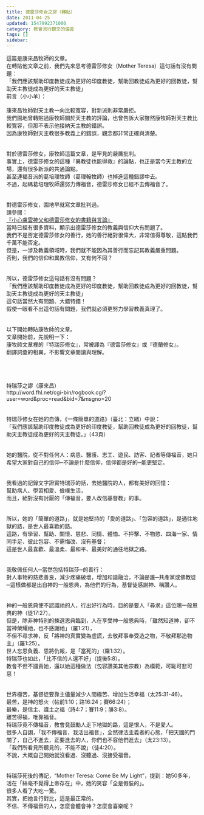 ```yaml
---
title: 德雷莎修女之謬（轉貼）
date: 2011-04-25
updated: 1547992371000
category: 教會流行觀念的偏差
tags: []
sidebar: 
---
```


<p>這篇是康來昌牧師的文章。<br/>在轉貼他文章之前，我們先來思考德雷莎修女（Mother Teresa）這句話有沒有問題：<br/>「我們應該幫助印度教徒成為更好的印度教徒，幫助回教徒成為更好的回教徒，幫助天主教徒成為更好的天主教徒」<br/><!--more-->前言（小小羊）：<br/><br/>康來昌牧師對天主教一向比較寬容，對新派則非常嚴拒。<br/>我們園地曾轉貼過康牧師關於天主教的評論，也曾告訴大家雖然康牧師對天主教比較寬容，但那不表示他接納天主教的錯誤。<br/>因為康牧師對天主教很多教義上的錯誤，觀念都非常正確與清楚。<br/><br/><br/>對於德雷莎修女，康牧師這篇文章，是罕見的嚴厲批判。<br/>事實上，德雷莎修女的這種『異教徒也能得救』的論點，也正是當今天主教的立場，還有很多新派的共通論點。<br/>甚至連福音派的葛培理牧師（葛理翰牧師）也掉進這種錯謬中去。<br/>不過，起碼葛培理牧師還努力傳福音，德雷莎修女已經不去傳福音了。<br/><br/><br/>對德雷莎修女，園地早就寫文章批判過。<br/>請參閱：<br/><a href="/posts/269193184">『小心盧雲神父和德雷莎修女的書籍與言論』</a><br/>當時已經有很多資料，顯示出德雷莎修女的教義與信仰大有問題了。<br/>我們不是否定德雷莎修女的善行，她的善行絕對很偉大，非常值得尊敬，這點我們千萬不能否定。<br/>但是，一涉及教義領域時，我們就不能因為其善行而忘記其教義嚴重問題。<br/>否則，我們的信仰和異教信仰，又有何不同？<br/><br/><br/>所以，德雷莎修女這句話有沒有問題？<br/>「我們應該幫助印度教徒成為更好的印度教徒，幫助回教徒成為更好的回教徒，幫助天主教徒成為更好的天主教徒」<br/>這句話當然大有問題、大錯特錯！<br/>假使一眼看不出這句話有問題，我們就必須更努力學習教義真理了。<br/><br/><br/>以下開始轉貼康牧師的文章。<br/>文章開始前，先說明一下：<br/>康牧師文章裡的『特瑞莎修女』，常被譯為『德雷莎修女』或『德蘭修女』。<br/>翻譯詞彙的相異，不影響文章閱讀與理解。<br/><br/><br/><br/><br/>特瑞莎之謬（康來昌）<br/>http://word.fhl.net/cgi-bin/rogbook.cgi?user=word&amp;proc=read&amp;bid=7&amp;msgno=20<br/><br/><br/>特瑞莎修女在她的自傳，《一條簡單的道路》（臺北：立緒）中說：<br/>「我們應該幫助印度教徒成為更好的印度教徒，幫助回教徒成為更好的回教徒，幫助天主教徒成為更好的天主教徒。」（43頁）<br/><br/><br/>她的醫院，從不對任何人：病患、醫護、志工、遊民、訪客、記者等傳福音，她只希望大家對自己的信仰─不論是什麼信仰，信仰都是好的─能更堅定。<br/><br/><br/>我看過的記錄文字證實特瑞莎的話，去她醫院的人，都有美好的回憶：<br/>幫助病人、學習相愛、儉樸生活，<br/>而且，絕對沒有討厭的「傳福音，要人改信基督教」的事。<br/><br/><br/>所以，她的「簡單的道路」，就是她堅持的「愛的道路」、「包容的道路」，是通往地獄的路，是世人最喜歡的路。<br/>這路，有學習、幫助、關懷、慈悲、同情、體恤、不抨擊、不物慾、四海一家、情同手足、彼此包容、不需悔改、沒有基督；<br/>這是世人最喜歡、最溫柔、最和平、最美好的通往地獄之路。<br/><br/><br/>我敬佩任何人─當然包括特瑞莎─的善行：<br/>對人事物的慈悲善良，減少疼痛破壞，增加和諧融洽，不論是誰─共產黨或佛教徒─這樣做都是出自神的一般恩典，為他們的行為，基督徒感謝神、稱讚人。<br/><br/><br/>神的一般恩典使不認識祂的人，行出好行為時，目的是要人「尋求」這位賜一般恩典的神（徒17:27）。<br/>但是，除非神特別的揀選恩典臨到，人在享受神一般恩典時，「雖然知道神，卻不當神榮耀祂，也不感謝祂」（羅1:21），<br/>不但不尋求神，反「將神的真實變為虛謊，去敬拜事奉受造之物，不敬拜那造物主」（羅1:25）。<br/>世人忘恩負義、恩將仇報，是「當死的」（羅1:32）。<br/>特瑞莎也如此，「比不信的人還不好」（提後5:8）。<br/>教會不但不譴責她，還以她這種做法（包容讚美其他宗教）為模範，可恥可悲可惡！<br/><br/><br/>世界極苦，基督徒要靠主儘量減少人間極苦、增加生活幸福（太25:31-46）。<br/>最苦，是神的怒火（帖前1:10；路16:24；賽66:24）；<br/>最樂，是信主、識主之福（詩4:7；賽11:9；腓3:8）。<br/>離苦得福，唯靠福音。<br/>特瑞莎竟不傳福音，教會竟鼓勵人走下地獄的路，這是恨人，不是愛人。<br/>很多人自詡，「我不傳福音，我活出福音」，全然律法主義者的心態，「把天國的門關了，自己不進去，正要進去的人，你們也不容他們進去」（太23:13）。<br/>「我們所看見所聽見的，不能不說」（徒4:20）。<br/>不說，大概自己開始就沒看過、沒聽過、沒接受福音。<br/><br/><br/>特瑞莎死後的傳記，“Mother Teresa: Come Be My Light”，提到：她50多年，活在「絲毫不覺得上帝存在」中，她的笑容「全是假裝的」。<br/>很多人看了大吃一驚。<br/>其實，把她言行對比，這是最正常的。<br/>不信、不傳福音的人，怎麼會體會神？怎麼會喜樂呢？ <br/><br/>
</p>